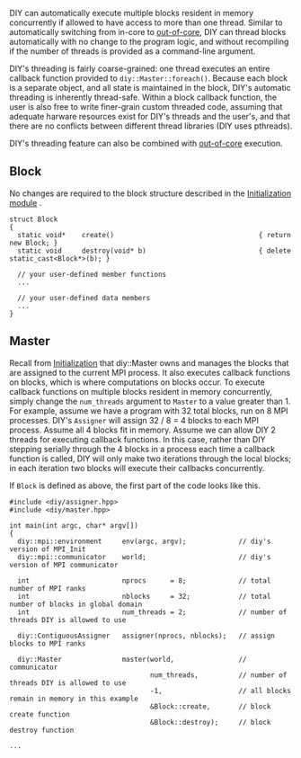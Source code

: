 DIY can automatically execute multiple blocks resident
in memory concurrently if allowed to have access to more than one thread.
Similar to automatically switching from in-core to [out-of-core](ooc.md), DIY can thread blocks automatically with no change to
the program logic, and without recompiling if the number of threads is provided as a command-line argument.

 DIY's threading is fairly coarse-grained: one thread executes an entire callback function provided to
 `diy::Master::foreach()`.  Because each block is a separate object, and all state is maintained in the block, DIY's
 automatic threading is inherently thread-safe. Within a block callback function, the user is also free to write
 finer-grain custom threaded code, assuming that adequate harware resources exist for DIY's threads and the user's, and
 that there are no conflicts between different thread libraries (DIY uses pthreads).

DIY's threading feature can also be combined with [out-of-core](ooc.md) execution.

## Block

No changes are required to the block structure described in
the [Initialization module](initialization.md) .

~~~~{.cpp}
struct Block
{
  static void*    create()                                    { return new Block; }
  static void     destroy(void* b)                            { delete static_cast<Block*>(b); }

  // your user-defined member functions
  ...

  // your user-defined data members
  ...
}
~~~~

## Master

Recall from [Initialization](initialization.md) that diy::Master owns and manages the blocks that are assigned to the
current MPI process. It also executes callback functions on blocks, which is where computations on blocks occur.
To execute callback functions on multiple blocks resident in memory concurrently, simply change the `num_threads` argument to `Master`
to a value greater than 1. For example, assume we have a program with 32 total blocks, run on 8 MPI
processes. DIY's `Assigner` will assign 32 / 8 = 4 blocks to each MPI process. Assume all 4 blocks fit in memory. Assume
we can allow DIY 2 threads for executing callback functions. In this case, rather than DIY stepping serially through
the 4 blocks in a process each time a callback function is called, DIY will only make two iterations through the local
blocks; in each iteration two blocks will execute their callbacks concurrently.

If `Block` is defined as above, the first part of the code looks like this.

~~~~{.cpp}
#include <diy/assigner.hpp>
#include <diy/master.hpp>

int main(int argc, char* argv[])
{
  diy::mpi::environment     env(argc, argv);             // diy's version of MPI_Init
  diy::mpi::communicator    world;                       // diy's version of MPI communicator

  int                       nprocs      = 8;             // total number of MPI ranks
  int                       nblocks     = 32;            // total number of blocks in global domain
  int                       num_threads = 2;             // number of threads DIY is allowed to use

  diy::ContiguousAssigner   assigner(nprocs, nblocks);   // assign blocks to MPI ranks

  diy::Master               master(world,                // communicator
                                   num_threads,          // number of threads DIY is allowed to use
                                   -1,                   // all blocks remain in memory in this example
                                   &Block::create,       // block create function
                                   &Block::destroy);     // block destroy function

...
~~~~

